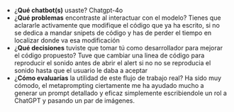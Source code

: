- ¿**Qué chatbot(s)** usaste? Chatgpt-4o
- ¿**Qué problemas** encontraste al interactuar con el modelo? Tienes que aclararle activamente que modifique el código que ya ha escrito, si no se dedica a mandar snipets de código y has de perder el tiempo en localizar donde va esa modificación
- ¿**Qué decisiones**  tuviste que tomar tú como desarrollador para mejorar el código propuesto? Tuve que cambiar una linea de código para reproducir el sonido antes de abrir el alert si no no se reproducia el sonido hasta que el usuario le daba a aceptar
- ¿**Cómo evaluarías** la utilidad de este flujo de trabajo real? Ha sido muy cómodo, el metaprompting ciertamente me ha ayudado mucho a generar un prompt detallado y eficaz simplemente escribiendole un rol a ChatGPT y pasando un par de imágenes.
